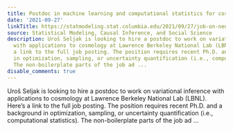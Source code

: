 ```yaml
---
title: Postdoc in machine learning and computational statistics for cosmology
date: '2021-09-27'
linkTitle: https://statmodeling.stat.columbia.edu/2021/09/27/job-on-neural-nets-and-vi/
source: Statistical Modeling, Causal Inference, and Social Science
description: Uroš Seljak is looking to hire a postdoc to work on variational inference
  with applications to cosmology at Lawrence Berkeley National Lab (LBNL). Here&#8217;s
  a link to the full job posting. The position requires recent Ph.D. and a background
  in optimization, sampling, or uncertainty quantification (i.e., computational statistics).
  The non-boilerplate parts of the job ad ...
disable_comments: true
---
```

Uroš Seljak is looking to hire a postdoc to work on variational inference with applications to cosmology at Lawrence Berkeley National Lab (LBNL). Here&#8217;s a link to the full job posting. The position requires recent Ph.D. and a background in optimization, sampling, or uncertainty quantification (i.e., computational statistics). The non-boilerplate parts of the job ad ...